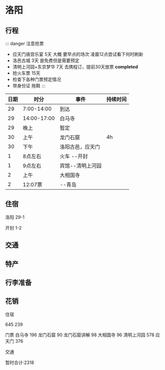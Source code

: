 # 洛阳

## 行程


::: danger 注意抢票
* 应天门唐宫乐宴 5天 大概 要早点的场次 凌晨12点尝试看下何时刷新
* 洛邑古城 3天 是免费但是需要预定
* 清明上河园+东京梦华 7天 去携程订，提前30天放票 **completed**
* 抢火车票 15天
* 检查下各种门票预定情况
* 带身份证 拖鞋
:::

| 日期 | 时分        | 事件             | 持续时间 |
| ---- | ----------- | ---------------- | -------- |
| 29   | 7:00-14:00  | 到达             |          |
| 29   | 14:00-17:00 | 白马寺           |          |
| 29   | 晚上        | 暂定             |          |
| 30   | 上午        | 龙门石窟         | 4h       |
| 30   | 下午        | 洛阳古邑，应天门 |          |
| 1    | 8点左右     | 火车 --开封      |          |
| 1    | 9点左右     | 宾馆--清明上河园 |          |
| 2    | 上午        | 大相国寺         |          |
| 2    | 12:07票     | --青岛           |          |

## 住宿

洛阳 29-1

开封 1-2

## 交通

## 特产

## 行李准备

## 花销

住宿 

645 239

门票 
白马寺 196 龙门石窟 90 龙门石窟讲解 98 大相国寺 96 清明上河园 578 应天门 376

交通

暂时合计:2318